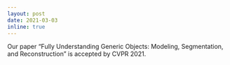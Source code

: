 ```yaml
---
layout: post
date: 2021-03-03
inline: true
---
```

Our paper “Fully Understanding Generic Objects: Modeling, Segmentation, and Reconstruction” is accepted by CVPR 2021. 
